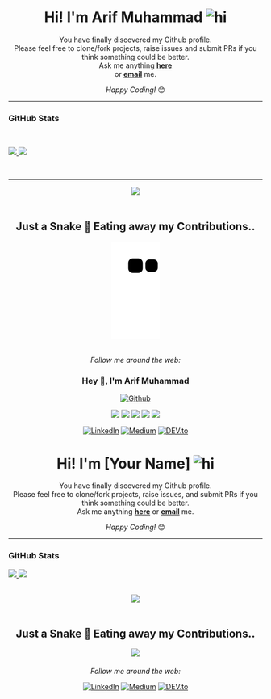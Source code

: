 <h1 align="center"> Hi! I'm Arif Muhammad <img src="https://user-images.githubusercontent.com/1303154/88677602-1635ba80-d120-11ea-84d8-d263ba5fc3c0.gif" width="28px" alt="hi"></h1>

<div align="center">

You have finally discovered my Github profile. <br>
Please feel free to clone/fork projects, raise issues and submit PRs if you think something could be better. <br>
Ask me anything <a href="https://github.com/armuh16/armuh16/issues"><b>here</b></a><br>
or <a href="mailto:muhammadarif.aq@gmail.com"><b>email</b></a> me.

<i>Happy Coding!</i> 😊

</div>

<!--
**arifmuhammad/arifmuhammad** is a ✨ _special_ ✨ repository because its `README.md` (this file) appears on your GitHub profile.

Here are some ideas to get you started:

- 🔭 I’m currently working on ...
- 🌱 I’m currently learning ...
- 👯 I’m looking to collaborate on ...
- 🤔 I’m looking for help with ...
- 💬 Ask me about ...
- 📫 How to reach me: ...
- 😄 Pronouns: ...
- ⚡ Fun fact: ... 
-->
 
-----

 <h3 align="left">GitHub Stats</h3>
 
<!-- Warna Putih -->
<!-- Warna Putih -->
<!-- <a href="https://github.com/armuh16">
  <img src="https://github-readme-stats.vercel.app/api?username=armuh16&show_icons=true&hide_border=true" />
</a> -->
<!-- Warna Hitam -->
<!-- <a href="https://github.com/armuh16">
  <img align="centre" src="https://github-readme-stats.vercel.app/api?username=armuh16&count_private=true&include_all_commits=true&show_icons=true&title_color=007bff&text_color=e7e7e7&icon_color=007bff&bg_color=171c28" />
</a>
  
![Top Langs](https://github-readme-stats.vercel.app/api/top-langs/?username=armuh16&layout=compact&title_color=007bff&text_color=e7e7e7&icon_color=007bff&bg_color=171c28) -->
<br/>
<p align="left">
  <a href="https://github.com/armuh16">
  <img width="49.5%" src="https://github-readme-stats.vercel.app/api?username=armuh16&show_icons=true&theme=gruvbox&hide_border=true" />
    <img width="49.5%" src="https://github-readme-streak-stats.herokuapp.com/?user=armuh16&theme=gruvbox&hide_border=true" />
  </a>
</p>
<br>
  
 -----------------------
 
<div align="center">
<a target="_blank"><img src="https://github-readme-stats.vercel.app/api/top-langs/?username=armuh16&layout=compact&title_color=007bff&text_color=e7e7e7&icon_color=007bff&bg_color=171c28"</a>
</div>


<!--  Grafik -->
<!-- [![Abhigyan Trips' Activity Graph](https://activity-graph.herokuapp.com/graph?username=armuh16&custom_title=armuh16%20Trips's%20Contribution%20Graph&theme=gruvbox&bg_color=282828&hide_border=true&line=d1a01f&point=c58545)] -->

 <br>

 
<div align="center">
<h2> Just a Snake 🐍 Eating away my Contributions.. </h2>
<a target="_blank"><img src="https://raw.githubusercontent.com/avinash-218/avinash-218/output/github-contribution-grid-snake.svg"</a>
</div>
 
 
<br>

<div align="center">

<i>Follow me around the web:</i><br>


### Hey 👋, I'm Arif Muhammad

[![Github](https://img.shields.io/github/followers/armuh16?label=Follow&style=social)](https://github.com/armuh16)

![](https://github-profile-summary-cards.vercel.app/api/cards/profile-details?username=appleboy&theme=github)
![](https://github-profile-summary-cards.vercel.app/api/cards/repos-per-language?username=appleboy&theme=github)
![](https://github-profile-summary-cards.vercel.app/api/cards/most-commit-language?username=appleboy&theme=github)
![](https://github-profile-summary-cards.vercel.app/api/cards/stats?username=appleboy&theme=github)
![](https://github-profile-summary-cards.vercel.app/api/cards/productive-time?username=appleboy&theme=github)

<!--
**armuh16/armuh16** is a ✨ _special_ ✨ repository because its `README.md` (this file) appears on your GitHub profile.

Here are some ideas to get you started:

- 🔭 I’m currently working on ...
- 🌱 I’m currently learning ...
- 👯 I’m looking to collaborate on ...
- 🤔 I’m looking for help with ...
- 💬 Ask me about ...
- 📫 How to reach me: ...
- 😄 Pronouns: ...
- ⚡ Fun fact: ...
-->

<a href="https://www.linkedin.com/in/arif-muhammad-armuhh/" target="_blank"><img src="https://img.shields.io/badge/LinkedIn-%230077B5.svg?&style=flat-square&logo=linkedin&logoColor=white" alt="LinkedIn"></a>
<a href="https://medium.com/@Darkshad0w" target="_blank"><img src="https://img.shields.io/badge/Medium%23E4405F.svg?&style=flat-square&logo=medium&logoColor=white" alt="Medium"></a>
<a href="https://dev.to/armuh16" target="_blank"><img src="https://img.shields.io/badge/DEV-%230A0A0A.svg?&style=flat-square&logo=DEV.to&logoColor=white" alt="DEV.to"></a>

</div>


<h1 align="center">Hi! I'm [Your Name] <img src="https://user-images.githubusercontent.com/1303154/88677602-1635ba80-d120-11ea-84d8-d263ba5fc3c0.gif" width="28px" alt="hi"></h1>

<div align="center">
You have finally discovered my Github profile. <br>
Please feel free to clone/fork projects, raise issues, and submit PRs if you think something could be better. <br>
Ask me anything <a href="https://github.com/yourusername/yourusername/issues"><b>here</b></a> or 
<a href="mailto:youremail@example.com"><b>email</b></a> me.

<i>Happy Coding!</i> 😊
</div>

-----

<h3 align="left">GitHub Stats</h3>

<p align="left">
<a href="https://github.com/armuh16">
<img width="49.5%" src="https://github-readme-stats.vercel.app/api?armuh16=armuh16&show_icons=true&theme=gruvbox&hide_border=true" />
<img width="49.5%" src="https://github-readme-streak-stats.herokuapp.com/?user=armuh16&theme=gruvbox&hide_border=true" />
</a>
</p>

<br>

<div align="center">
<img src="https://github-readme-stats.vercel.app/api/top-langs/?armuh16=armuh16&layout=compact&title_color=007bff&text_color=e7e7e7&icon_color=007bff&bg_color=171c28">
</div>

<br>

<div align="center">
<h2> Just a Snake 🐍 Eating away my Contributions.. </h2>
<a target="_blank"><img src="https://raw.githubusercontent.com/amruh16/armuh16/output/github-contribution-grid-snake.svg"></a>
</div>

<br>

<div align="center">
<i>Follow me around the web:</i><br>

<a href="https://www.linkedin.com/in/arif-muhammad-armuhh/" target="_blank"><img src="https://img.shields.io/badge/LinkedIn-%230077B5.svg?&style=flat-square&logo=linkedin&logoColor=white" alt="LinkedIn"></a>
<a href="https://medium.com/@Darkshad0w" target="_blank"><img src="https://img.shields.io/badge/Medium-%23E4405F.svg?&style=flat-square&logo=medium&logoColor=white" alt="Medium"></a>
<a href="https://dev.to/armuh16" target="_blank"><img src="https://img.shields.io/badge/DEV-%230A0A0A.svg?&style=flat-square&logo=DEV.to&logoColor=white" alt="DEV.to"></a>
</div>

